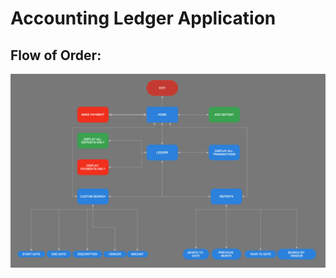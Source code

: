 # Accounting Ledger Application


## Flow of Order:
![Legder Flow Chart.png](Legder%20Flow%20Chart.png)